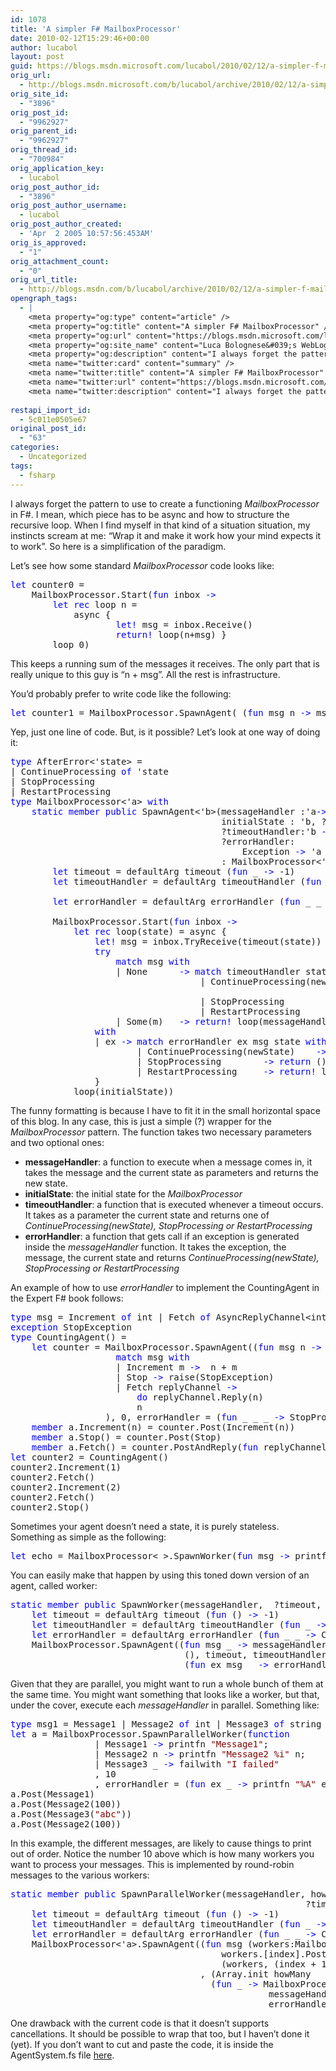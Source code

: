 ```yaml
---
id: 1078
title: 'A simpler F# MailboxProcessor'
date: 2010-02-12T15:29:46+00:00
author: lucabol
layout: post
guid: https://blogs.msdn.microsoft.com/lucabol/2010/02/12/a-simpler-f-mailboxprocessor/
orig_url:
  - http://blogs.msdn.microsoft.com/b/lucabol/archive/2010/02/12/a-simpler-f-mailboxprocessor.aspx
orig_site_id:
  - "3896"
orig_post_id:
  - "9962927"
orig_parent_id:
  - "9962927"
orig_thread_id:
  - "700984"
orig_application_key:
  - lucabol
orig_post_author_id:
  - "3896"
orig_post_author_username:
  - lucabol
orig_post_author_created:
  - 'Apr  2 2005 10:57:56:453AM'
orig_is_approved:
  - "1"
orig_attachment_count:
  - "0"
orig_url_title:
  - http://blogs.msdn.com/b/lucabol/archive/2010/02/12/a-simpler-f-mailboxprocessor.aspx
opengraph_tags:
  - |
    <meta property="og:type" content="article" />
    <meta property="og:title" content="A simpler F# MailboxProcessor" />
    <meta property="og:url" content="https://blogs.msdn.microsoft.com/lucabol/2010/02/12/a-simpler-f-mailboxprocessor/" />
    <meta property="og:site_name" content="Luca Bolognese&#039;s WebLog" />
    <meta property="og:description" content="I always forget the pattern to use to create a functioning MailboxProcessor in F#. I mean, which piece has to be async and how to structure the recursive loop. When I find myself in that kind of a situation situation, my instincts scream at me: “Wrap it and make it work how your mind expects..." />
    <meta name="twitter:card" content="summary" />
    <meta name="twitter:title" content="A simpler F# MailboxProcessor" />
    <meta name="twitter:url" content="https://blogs.msdn.microsoft.com/lucabol/2010/02/12/a-simpler-f-mailboxprocessor/" />
    <meta name="twitter:description" content="I always forget the pattern to use to create a functioning MailboxProcessor in F#. I mean, which piece has to be async and how to structure the recursive loop. When I find myself in that kind of a situation situation, my instincts scream at me: “Wrap it and make it work how your mind expects..." />
    
restapi_import_id:
  - 5c011e0505e67
original_post_id:
  - "63"
categories:
  - Uncategorized
tags:
  - fsharp
---
```

I always forget the pattern to use to create a functioning _MailboxProcessor_ in F#. I mean, which piece has to be async and how to structure the recursive loop. When I find myself in that kind of a situation situation, my instincts scream at me: “Wrap it and make it work how your mind expects it to work”. So here is a simplification of the paradigm.

Let’s see how some standard _MailboxProcessor_ code looks like:

<pre class="code"><span style="color:blue;">let </span>counter0 =
    MailboxProcessor.Start(<span style="color:blue;">fun </span>inbox <span style="color:blue;">-&gt;
        let rec </span>loop n =
            async {
                    <span style="color:blue;">let! </span>msg = inbox.Receive()
                    <span style="color:blue;">return! </span>loop(n+msg) }
        loop 0)</pre>

This keeps a running sum of the messages it receives. The only part that is really unique to this guy is “n + msg”. All the rest is infrastructure.

You’d probably prefer to write code like the following:

<pre class="code"><span style="color:blue;">let </span>counter1 = MailboxProcessor.SpawnAgent( (<span style="color:blue;">fun </span>msg n <span style="color:blue;">-&gt; </span>msg + n), 0)</pre>

Yep, just one line of code. But, is it possible? Let’s look at one way of doing it:

<pre class="code"><span style="color:blue;">type </span>AfterError&lt;'state&gt; =
| ContinueProcessing <span style="color:blue;">of </span>'state
| StopProcessing
| RestartProcessing
<span style="color:blue;">type </span>MailboxProcessor&lt;'a&gt; <span style="color:blue;">with
    static member public </span>SpawnAgent&lt;'b&gt;(messageHandler :'a<span style="color:blue;">-&gt;</span>'b<span style="color:blue;">-&gt;</span>'b,<br />                                        initialState : 'b, ?timeout:'b <span style="color:blue;">-&gt; </span>int,
                                        ?timeoutHandler:'b <span style="color:blue;">-&gt; </span>AfterError&lt;'b&gt;,<br />                                        ?errorHandler:<br />                                            Exception <span style="color:blue;">-&gt; </span>'a option <span style="color:blue;">-&gt; </span>'b <span style="color:blue;">-&gt; </span>AfterError&lt;'b&gt;)<br />                                        : MailboxProcessor&lt;'a&gt; =
        <span style="color:blue;">let </span>timeout = defaultArg timeout (<span style="color:blue;">fun </span>_ <span style="color:blue;">-&gt; </span>-1)
        <span style="color:blue;">let </span>timeoutHandler = defaultArg timeoutHandler (<span style="color:blue;">fun </span>state –<span style="color:blue;">&gt;<br />                                                                  </span>ContinueProcessing(state))
        <span style="color:blue;">let </span>errorHandler = defaultArg errorHandler (<span style="color:blue;">fun </span>_ _ state –<span style="color:blue;">&gt;<br />                                                                  </span>ContinueProcessing(state))
        MailboxProcessor.Start(<span style="color:blue;">fun </span>inbox <span style="color:blue;">-&gt;
            let rec </span>loop(state) = async {
                <span style="color:blue;">let! </span>msg = inbox.TryReceive(timeout(state))
                <span style="color:blue;">try
                    match </span>msg <span style="color:blue;">with
                    </span>| None      <span style="color:blue;">-&gt; match </span>timeoutHandler state <span style="color:blue;">with
                                    </span>| ContinueProcessing(newState)    <span style="color:blue;">-&gt;<br />                                                                   return! </span>loop(newState)
                                    | StopProcessing        <span style="color:blue;">-&gt; return </span>()
                                    | RestartProcessing     <span style="color:blue;">-&gt; return! </span>loop(initialState)
                    | Some(m)   <span style="color:blue;">-&gt; return! </span>loop(messageHandler m state)
                <span style="color:blue;">with
                </span>| ex <span style="color:blue;">-&gt; match </span>errorHandler ex msg state <span style="color:blue;">with
                        </span>| ContinueProcessing(newState)    <span style="color:blue;">-&gt; return! </span>loop(newState)
                        | StopProcessing        <span style="color:blue;">-&gt; return </span>()
                        | RestartProcessing     <span style="color:blue;">-&gt; return! </span>loop(initialState)
                }
            loop(initialState))</pre>



The funny formatting is because I have to fit it in the small horizontal space of this blog. In any case, this is just a simple (?) wrapper for the _MailboxProcessor_ pattern. The function takes two necessary parameters and two optional ones:

  * **messageHandler**: a function to execute when a message comes in, it takes the message and the current state as parameters and returns the new state.
  * **initialState**: the initial state for the _MailboxProcessor_
  * **timeoutHandler**: a function that is executed whenever a timeout occurs. It takes as a parameter the current state and returns one of _ContinueProcessing(newState), StopProcessing or RestartProcessing_
  * **errorHandler**: a function that gets call if an exception is generated inside the _messageHandler_ function. It takes the exception, the message, the current state and returns _ContinueProcessing(newState), StopProcessing or RestartProcessing_

An example of how to use _errorHandler_ to implement the CountingAgent in the Expert F# book follows:

<pre class="code"><span style="color:blue;">type </span>msg = Increment <span style="color:blue;">of </span>int | Fetch <span style="color:blue;">of </span>AsyncReplyChannel&lt;int&gt; | Stop
<span style="color:blue;">exception </span>StopException
<span style="color:blue;">type </span>CountingAgent() =
    <span style="color:blue;">let </span>counter = MailboxProcessor.SpawnAgent((<span style="color:blue;">fun </span>msg n <span style="color:blue;">-&gt;
                    match </span>msg <span style="color:blue;">with
                    </span>| Increment m <span style="color:blue;">-&gt;  </span>n + m
                    | Stop <span style="color:blue;">-&gt; </span>raise(StopException)
                    | Fetch replyChannel <span style="color:blue;">-&gt;
                        do </span>replyChannel.Reply(n)
                        n
                  ), 0, errorHandler = (<span style="color:blue;">fun </span>_ _ _ <span style="color:blue;">-&gt; </span>StopProcessing))
    <span style="color:blue;">member </span>a.Increment(n) = counter.Post(Increment(n))
    <span style="color:blue;">member </span>a.Stop() = counter.Post(Stop)
    <span style="color:blue;">member </span>a.Fetch() = counter.PostAndReply(<span style="color:blue;">fun </span>replyChannel <span style="color:blue;">-&gt; </span>Fetch(replyChannel))
<span style="color:blue;">let </span>counter2 = CountingAgent()
counter2.Increment(1)
counter2.Fetch()
counter2.Increment(2)
counter2.Fetch()
counter2.Stop()                             </pre>

Sometimes your agent doesn’t need a state, it is purely stateless. Something as simple as the following:

<pre class="code"><span style="color:blue;">let </span>echo = MailboxProcessor&lt;_&gt;.SpawnWorker(<span style="color:blue;">fun </span>msg <span style="color:blue;">-&gt; </span>printfn <span style="color:maroon;">"%s" </span>msg)</pre>

You can easily make that happen by using this toned down version of an agent, called worker:

<pre class="code"><span style="color:blue;">static member public </span>SpawnWorker(messageHandler,  ?timeout, ?timeoutHandler,?errorHandler) =
    <span style="color:blue;">let </span>timeout = defaultArg timeout (<span style="color:blue;">fun </span>() <span style="color:blue;">-&gt; </span>-1)
    <span style="color:blue;">let </span>timeoutHandler = defaultArg timeoutHandler (<span style="color:blue;">fun </span>_ <span style="color:blue;">-&gt; </span>ContinueProcessing(()))
    <span style="color:blue;">let </span>errorHandler = defaultArg errorHandler (<span style="color:blue;">fun </span>_ _ <span style="color:blue;">-&gt; </span>ContinueProcessing(()))
    MailboxProcessor.SpawnAgent((<span style="color:blue;">fun </span>msg _ <span style="color:blue;">-&gt; </span>messageHandler msg; ()),<br />                                 (), timeout, timeoutHandler,<br />                                 (<span style="color:blue;">fun </span>ex msg _ <span style="color:blue;">-&gt; </span>errorHandler ex msg))</pre></p> 



Given that they are parallel, you might want to run a whole bunch of them at the same time. You might want something that looks like a worker, but that, under the cover, execute each _messageHandler_ in parallel. Something like:

<pre class="code"><span style="color:blue;">type </span>msg1 = Message1 | Message2 <span style="color:blue;">of </span>int | Message3 <span style="color:blue;">of </span>string
<span style="color:blue;">let </span>a = MailboxProcessor.SpawnParallelWorker(<span style="color:blue;">function
                </span>| Message1 <span style="color:blue;">-&gt; </span>printfn <span style="color:maroon;">"Message1"</span>;
                | Message2 n <span style="color:blue;">-&gt; </span>printfn <span style="color:maroon;">"Message2 %i" </span>n;
                | Message3 _ <span style="color:blue;">-&gt; </span>failwith <span style="color:maroon;">"I failed"
                </span>, 10
                , errorHandler = (<span style="color:blue;">fun </span>ex _ <span style="color:blue;">-&gt; </span>printfn <span style="color:maroon;">"%A" </span>ex; ContinueProcessing()))
a.Post(Message1)
a.Post(Message2(100))
a.Post(Message3(<span style="color:maroon;">"abc"</span>))
a.Post(Message2(100))</pre></p> 



In this example, the different messages, are likely to cause things to print out of order. Notice the number 10 above which is how many workers you want to process your messages. This is implemented by round-robin messages to the various workers:

<pre class="code"><span style="color:blue;">static member public </span>SpawnParallelWorker(messageHandler, howMany, ?timeout,<br />                                                        ?timeoutHandler,?errorHandler) =
    <span style="color:blue;">let </span>timeout = defaultArg timeout (<span style="color:blue;">fun </span>() <span style="color:blue;">-&gt; </span>-1)
    <span style="color:blue;">let </span>timeoutHandler = defaultArg timeoutHandler (<span style="color:blue;">fun </span>_ <span style="color:blue;">-&gt; </span>ContinueProcessing(()))
    <span style="color:blue;">let </span>errorHandler = defaultArg errorHandler (<span style="color:blue;">fun </span>_ _ <span style="color:blue;">-&gt; </span>ContinueProcessing(()))
    MailboxProcessor&lt;'a&gt;.SpawnAgent((<span style="color:blue;">fun </span>msg (workers:MailboxProcessor&lt;'a&gt; array, index) <span style="color:blue;">-&gt;
                                        </span>workers.[index].Post msg
                                        (workers, (index + 1) % howMany))
                                    , (Array.init howMany<br />                                      (<span style="color:blue;">fun </span>_ <span style="color:blue;">-&gt; </span>MailboxProcessor&lt;'a&gt;.SpawnWorker(<br />                                                 messageHandler, timeout, timeoutHandler,<br />                                                 errorHandler)), 0))</pre>

One drawback with the current code is that it doesn’t supports cancellations. It should be possible to wrap that too, but I haven’t done it (yet). If you don’t want to cut and paste the code, it is inside the AgentSystem.fs file [here](http://blogs.msdn.com/lucabol/archive/2009/06/12/lagent-an-agent-framework-in-f-part-iii-default-error-management.aspx).